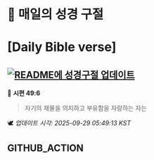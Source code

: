 # 🙏 매일의 성경 구절
# [Daily Bible verse]
## [![README에 성경구절 업데이트](https://github.com/DONGSUKA/first_test/actions/workflows/update-readme-bible.yml/badge.svg)](https://github.com/DONGSUKA/first_test/actions/workflows/update-readme-bible.yml)
<!-- START_BIBLE_VERSE -->
📖 **시편 49:6**
> 자기의 재물을 의지하고 부유함을 자랑하는 자는

🕊️ _업데이트 시각: 2025-09-29 05:49:13 KST_
  <!-- END_BIBLE_VERSE -->
## GITHUB_ACTION
